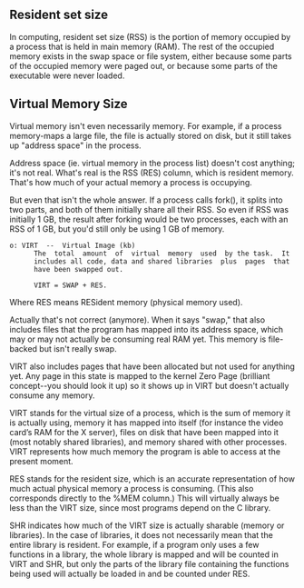 ## Resident set size
In computing, resident set size (RSS) is the portion of memory occupied by a process that is held in main memory (RAM). The rest of the occupied memory exists in the swap space or file system, either because some parts of the occupied memory were paged out, or because some parts of the executable were never loaded.

## Virtual Memory Size
Virtual memory isn't even necessarily memory. For example, if a process memory-maps a large file, the file is actually stored on disk, but it still takes up "address space" in the process.

Address space (ie. virtual memory in the process list) doesn't cost anything; it's not real. What's real is the RSS (RES) column, which is resident memory. That's how much of your actual memory a process is occupying.

But even that isn't the whole answer. If a process calls fork(), it splits into two parts, and both of them initially share all their RSS. So even if RSS was initially 1 GB, the result after forking would be two processes, each with an RSS of 1 GB, but you'd still only be using 1 GB of memory.

```
o: VIRT  --  Virtual Image (kb)
      The  total  amount  of  virtual  memory  used  by the task.  It
      includes all code, data and shared libraries  plus  pages  that
      have been swapped out.

      VIRT = SWAP + RES.
```

Where RES means RESident memory (physical memory used).

Actually that's not correct (anymore). When it says "swap," that also includes files that the program has mapped into its address space, which may or may not actually be consuming real RAM yet. This memory is file-backed but isn't really swap.

VIRT also includes pages that have been allocated but not used for anything yet. Any page in this state is mapped to the kernel Zero Page (brilliant concept--you should look it up) so it shows up in VIRT but doesn't actually consume any memory.

VIRT stands for the virtual size of a process, which is the sum of memory it is actually using, memory it has mapped into itself (for instance the video card’s RAM for the X server), files on disk that have been mapped into it (most notably shared libraries), and memory shared with other processes. VIRT represents how much memory the program is able to access at the present moment.

RES stands for the resident size, which is an accurate representation of how much actual physical memory a process is consuming. (This also corresponds directly to the %MEM column.) This will virtually always be less than the VIRT size, since most programs depend on the C library.

SHR indicates how much of the VIRT size is actually sharable (memory or libraries). In the case of libraries, it does not necessarily mean that the entire library is resident. For example, if a program only uses a few functions in a library, the whole library is mapped and will be counted in VIRT and SHR, but only the parts of the library file containing the functions being used will actually be loaded in and be counted under RES.
